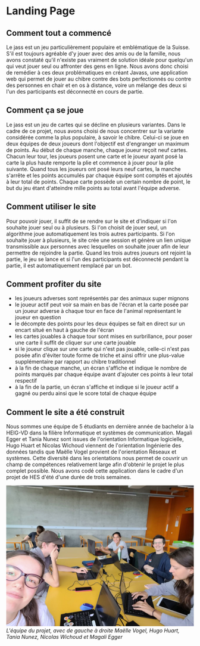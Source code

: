 # Landing Page

## Comment tout a commencé
Le jass est un jeu particulièrement populaire et emblématique de la Suisse. S'il est toujours agréable d'y jouer avec des amis ou de la famille, nous avons constaté qu'il n'existe pas vraiment de
solution idéale pour quelqu'un qui veut jouer seul ou affronter des gens en ligne. Nous avons donc choisi de remédier à ces deux problématiques en créant Javass,
une application web qui permet de jouer au chibre contre des bots perfectionnés ou contre des personnes en chair et en os à distance, voire un mélange des deux si l'un des participants est déconnecté en cours de partie.

## Comment ça se joue
Le jass est un jeu de cartes qui se décline en plusieurs variantes. Dans le cadre de ce projet, nous avons choisi de nous concentrer sur la variante considérée comme la plus populaire, à savoir le chibre. Celui-ci se joue en deux équipes de deux joueurs dont l'objectif est d'engranger un maximum de points.
Au début de chaque manche, chaque joueur reçoit neuf cartes. Chacun leur tour, les joueurs posent une carte et le joueur ayant posé la carte la plus haute remporte la plie et commence à jouer pour la plie suivante. Quand tous les joueurs ont posé leurs neuf cartes, la manche s'arrête et les points accumulés par chaque équipe sont comptés et ajoutés à leur total de points. 
Chaque carte possède un certain nombre de point, le but du jeu étant d'atteindre mille points au total avant l'équipe adverse. 

## Comment utiliser le site
Pour pouvoir jouer, il suffit de se rendre sur le site et d'indiquer si l'on souhaite jouer seul ou à plusieurs. Si l'on choisit de jouer seul, un algorithme 
joue automatiquement les trois autres participants. 
Si l'on souhaite jouer à plusieurs, le site crée une session et génère un lien unique transmissible aux personnes avec lesquelles on souhaite jouer afin de leur permettre de rejoindre la partie. Quand les trois autres joueurs ont rejoint la partie, le jeu se lance et si l'un des participants est déconnecté pendant la partie, il est automatiquement remplacé par un bot.

## Comment profiter du site
- les joueurs adverses sont représentés par des animaux super mignons
- le joueur actif peut voir sa main en bas de l'écran et la carte posée par un joueur adverse à chaque tour en face de l'animal représentant le joueur en question
- le décompte des points pour les deux équipes se fait en direct sur un encart situé en haut à gauche de l'écran
- les cartes jouables à chaque tour sont mises en surbrillance, pour poser une carte il suffit de cliquer sur une carte jouable
- si le joueur clique sur une carte qui n'est pas jouable, celle-ci n'est pas posée afin d'éviter toute forme de triche et ainsi offrir une plus-value supplémentaire par rapport au chibre traditionnel
- à la fin de chaque manche, un écran s'affiche et indique le nombre de points marqués par chaque équipe avant d'ajouter ces points à leur total respectif
- à la fin de la partie, un écran s'affiche et indique si le joueur actif a gagné ou perdu ainsi que le score total de chaque équipe

## Comment le site a été construit
Nous sommes une équipe de 5 étudiants en dernière année de bachelor à la HEIG-VD dans la filière Informatique et systèmes de communication. Magali Egger et Tania Nunez sont issues de l'orientation Informatique logicielle, Hugo Huart et Nicolas Wichoud viennent de l'orientation Ingénierie des données tandis que Maëlle Vogel provient de l'orientation Réseaux et systèmes. Cette diversité dans les orientations nous permet de couvrir un champ de compétences relativement large afin d'obtenir le projet le plus complet possible. Nous avons codé cette application dans le cadre d'un projet de HES d'été d'une durée de trois semaines.

![](groupe.jpg)
*L'équipe du projet, avec de gauche à droite Maëlle Vogel, Hugo Huart, Tania Nunez, Nicolas Wichoud et Magali Egger*
